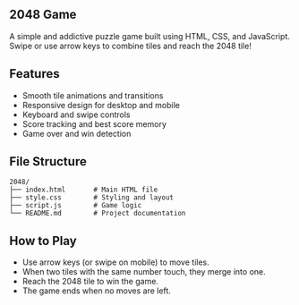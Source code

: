 ##  2048 Game
A simple and addictive puzzle game built using HTML, CSS, and JavaScript. Swipe or use arrow keys to combine tiles and reach the 2048 tile!

##  Features
- Smooth tile animations and transitions
- Responsive design for desktop and mobile
- Keyboard and swipe controls
- Score tracking and best score memory
- Game over and win detection

##  File Structure
```structure
2048/
├── index.html       # Main HTML file
├── style.css        # Styling and layout
├── script.js        # Game logic
└── README.md        # Project documentation
```
## How to Play
- Use arrow keys (or swipe on mobile) to move tiles.
- When two tiles with the same number touch, they merge into one.
- Reach the 2048 tile to win the game.
- The game ends when no moves are left.

